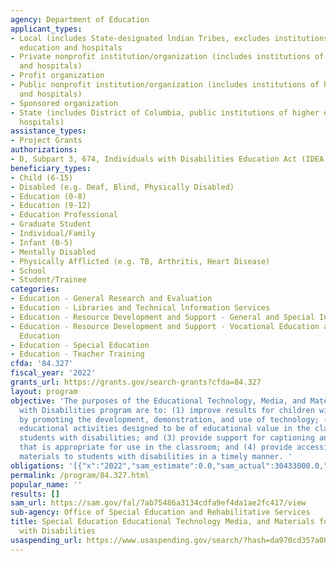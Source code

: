 ```yaml
---
agency: Department of Education
applicant_types:
- Local (includes State-designated lndian Tribes, excludes institutions of higher
  education and hospitals
- Private nonprofit institution/organization (includes institutions of higher education
  and hospitals)
- Profit organization
- Public nonprofit institution/organization (includes institutions of higher education
  and hospitals)
- Sponsored organization
- State (includes District of Columbia, public institutions of higher education and
  hospitals)
assistance_types:
- Project Grants
authorizations:
- D, Subpart 3, 674, Individuals with Disabilities Education Act (IDEA), as amended.
beneficiary_types:
- Child (6-15)
- Disabled (e.g. Deaf, Blind, Physically Disabled)
- Education (0-8)
- Education (9-12)
- Education Professional
- Graduate Student
- Individual/Family
- Infant (0-5)
- Mentally Disabled
- Physically Afflicted (e.g. TB, Arthritis, Heart Disease)
- School
- Student/Trainee
categories:
- Education - General Research and Evaluation
- Education - Libraries and Technical lnformation Services
- Education - Resource Development and Support - General and Special Interest Organizations
- Education - Resource Development and Support - Vocational Education and Handicapped
  Education
- Education - Special Education
- Education - Teacher Training
cfda: '84.327'
fiscal_year: '2022'
grants_url: https://grants.gov/search-grants?cfda=84.327
layout: program
objective: 'The purposes of the Educational Technology, Media, and Materials for Individuals
  with Disabilities program are to: (1) improve results for children with disabilities
  by promoting the development, demonstration, and use of technology; (2) support
  educational activities designed to be of educational value in the classroom for
  students with disabilities; and (3) provide support for captioning and video description
  that is appropriate for use in the classroom; and (4) provide accessible educational
  materials to students with disabilities in a timely manner. '
obligations: '[{"x":"2022","sam_estimate":0.0,"sam_actual":30433000.0,"usa_spending_actual":28874607.35},{"x":"2023","sam_estimate":30433000.0,"sam_actual":0.0,"usa_spending_actual":8965460.94},{"x":"2024","sam_estimate":31433000.0,"sam_actual":0.0,"usa_spending_actual":0.0}]'
permalink: /program/84.327.html
popular_name: ''
results: []
sam_url: https://sam.gov/fal/7ab75486a3134cdfa9ef4da1ae2fc417/view
sub-agency: Office of Special Education and Rehabilitative Services
title: Special Education Educational Technology Media, and Materials for Individuals
  with Disabilities
usaspending_url: https://www.usaspending.gov/search/?hash=da970cd357a085e8943a70989fac0275
---
```

